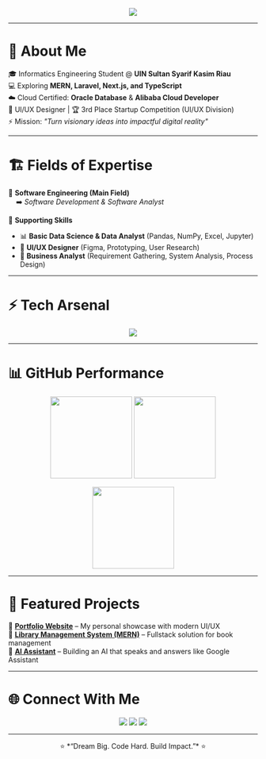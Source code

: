 <!-- Banner -->
<p align="center">
  <img src="https://readme-typing-svg.herokuapp.com?font=Fira+Code&size=28&duration=3000&pause=1000&color=1E90FF&center=true&vCenter=true&width=800&lines=Hi%2C+I'm+Raka+Sabri+👋;Fullstack+Developer+%7C+Cloud+Explorer+%7C+UI%2FUX+Designer;Transforming+Ideas+into+Digital+Reality+🚀" />
</p>

---

# 💫 About Me  
🎓 Informatics Engineering Student @ **UIN Sultan Syarif Kasim Riau**  
💻 Exploring **MERN, Laravel, Next.js, and TypeScript**  
☁️ Cloud Certified: **Oracle Database** & **Alibaba Cloud Developer**  
🎨 UI/UX Designer | 🏆 3rd Place Startup Competition (UI/UX Division)  
⚡ Mission: *"Turn visionary ideas into impactful digital reality"*  

---

# 🏗️ Fields of Expertise  
🔹 **Software Engineering (Main Field)**  
&nbsp;&nbsp;&nbsp;&nbsp;➡️ *Software Development & Software Analyst*  

🔹 **Supporting Skills**  
- 📊 **Basic Data Science & Data Analyst** (Pandas, NumPy, Excel, Jupyter)  
- 🎨 **UI/UX Designer** (Figma, Prototyping, User Research)  
- 💼 **Business Analyst** (Requirement Gathering, System Analysis, Process Design)  

---

# ⚡ Tech Arsenal  
<p align="center">
  <img src="https://skillicons.dev/icons?i=html,css,js,ts,react,next,tailwind,php,laravel,nodejs,express,mongodb,mysql,java,python,go,git,github,vscode,figma,docker" />
</p>

---

# 📊 GitHub Performance
<p align="center">
  <img src="https://github-readme-stats.vercel.app/api?username=rakamiracle&show_icons=true&theme=radical&hide_border=true&count_private=true" height="165" />
  <img src="https://github-readme-streak-stats.herokuapp.com?user=rakamiracle&theme=radical&hide_border=true" height="165" />
</p>

<p align="center">
  <img src="https://github-readme-stats.vercel.app/api/top-langs/?username=rakamiracle&layout=compact&theme=radical&hide_border=true" height="165" />
</p>

---

# 🚀 Featured Projects
🔹 [**Portfolio Website**](https://github.com/rakasabri/portfolio) – My personal showcase with modern UI/UX  
🔹 [**Library Management System (MERN)**](https://github.com/rakasabri/library-system) – Fullstack solution for book management  
🔹 [**AI Assistant**](#) – Building an AI that speaks and answers like Google Assistant  

---

# 🌐 Connect With Me
<p align="center">
  <a href="https://www.linkedin.com/in/rakasabri" target="_blank"><img src="https://img.shields.io/badge/LinkedIn-0077B5.svg?style=for-the-badge&logo=linkedin&logoColor=white" /></a>
  <a href="https://www.instagram.com/rakasabri" target="_blank"><img src="https://img.shields.io/badge/Instagram-E4405F.svg?style=for-the-badge&logo=instagram&logoColor=white" /></a>
  <a href="mailto:rakasabri@gmail.com" target="_blank"><img src="https://img.shields.io/badge/Gmail-D14836.svg?style=for-the-badge&logo=gmail&logoColor=white" /></a>
</p>

---

<p align="center">
  ⭐ *“Dream Big. Code Hard. Build Impact.”* ⭐
</p>
